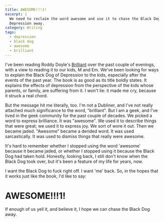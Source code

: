 ```yaml
---
title: AWESOME!!!1!
excerpt: |
  We need to reclaim the word awesome and use it to chase the Black Dog of
  Depression away.
category: Writing
tags:
  - depression
  - black dog
  - awesome
  - brilliant
---
```


I've been reading Roddy Doyle's [Brilliant][] over the past couple of evenings,
with a view to reading it to our kids, M and Em. We've been looking for ways to
explain the Black Dog of Depression to the kids, especially after the events of
the past year. The book is as good as its title boldly states. It explains the
effects of depression from the perspective of the kids whose parents, or
family, are suffering from it. I won't lie: it made me cry, because it struck a
real chord.

But the message hit me literally, too. I'm not a Dubliner, and I've not really
attached much significance to the word, "brilliant". But I am a geek, and I've
lived in the geek community for the past couple of decades. We picked a word to
express brilliance. It was "awesome". We used it to describe things that were
great; we used it to express joy. We sort of wore it out. Then we became jaded.
"Awesome" became a derided word. It was used sarcastically. It was used to
dismiss things that really were awesome.

It's hard to remember whether I stopped using the word 'awesome' because it
became jaded, or whether I stopped using it because the Black Dog had taken
hold. Honestly, looking back, I still don't know when the Black Dog took over,
but it's been a feature of my life for years, now.

I want the Black Dog to fuck right off. I want 'me' back. So, in the hopes that it works just like the book, I'd like to say:

<div class="jumbotron text-center">
  <h1>AWESOME!!!1!</h1>
</div>

If enough of us yell it, and believe it, I hope we can chase the Black Dog away.

[Brilliant]: http://www.amazon.co.uk/gp/product/B00IXLVUC0/ref=as_li_tl?ie=UTF8&camp=1634&creative=19450&creativeASIN=B00IXLVUC0&linkCode=as2&tag=mathieoftheen-21&linkId=KAPLESSILD6X7A3V